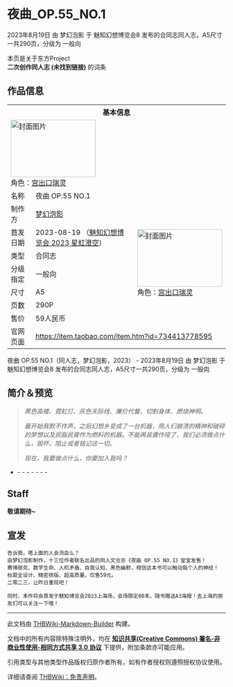 # 夜曲_OP.55_NO.1

<!-- source html: G:\repos\THBWiki-Markdown-Builder\THBWikiMarkdown\Temp\main\1\18\ns0%3A%E5%A4%9C%E6%9B%B2_OP%2E55_NO%2E1.html -->

2023年8月19日 由 梦幻泡影 于 魅知幻想博览会8 发布的合同志同人志，A5尺寸一共290页，分级为 一般向

本页是关于东方Project  
 **二次创作同人志 (未找到链接)** 的词条

## 作品信息

<table><tbody><tr><th colspan="3">基本信息</th></tr><tr><td class="cover-artwork-mobile" colspan="2"><a href="./文件-夜曲_OP.55_NO.1封面.webp.md" class="image" title="封面图片"><img alt="封面图片" src="https://upload.thwiki.cc/thumb/d/db/%E5%A4%9C%E6%9B%B2_OP.55_NO.1%E5%B0%81%E9%9D%A2.webp/196px-%E5%A4%9C%E6%9B%B2_OP.55_NO.1%E5%B0%81%E9%9D%A2.webp" decoding="async" loading="lazy" width="196" height="132" srcset="https://upload.thwiki.cc/thumb/d/db/%E5%A4%9C%E6%9B%B2_OP.55_NO.1%E5%B0%81%E9%9D%A2.webp/294px-%E5%A4%9C%E6%9B%B2_OP.55_NO.1%E5%B0%81%E9%9D%A2.webp 1.5x, https://upload.thwiki.cc/thumb/d/db/%E5%A4%9C%E6%9B%B2_OP.55_NO.1%E5%B0%81%E9%9D%A2.webp/392px-%E5%A4%9C%E6%9B%B2_OP.55_NO.1%E5%B0%81%E9%9D%A2.webp 2x" data-file-width="3786" data-file-height="2552"></a><div class="cover-char">角色：<a href="./宫出口瑞灵.md" title="宫出口瑞灵">宫出口瑞灵</a></div></td>
</tr><tr><td class="label">名称</td><td colspan="2"> 夜曲 OP.55 NO.1 </td></tr><tr><td class="label">制作方</td><td><a href="./梦幻泡影.md" title="梦幻泡影">梦幻泡影</a></td><td class="cover-artwork" rowspan="7" style="min-width:196px;"><a href="./文件-夜曲_OP.55_NO.1封面.webp.md" class="image" title="封面图片"><img alt="封面图片" src="https://upload.thwiki.cc/thumb/d/db/%E5%A4%9C%E6%9B%B2_OP.55_NO.1%E5%B0%81%E9%9D%A2.webp/196px-%E5%A4%9C%E6%9B%B2_OP.55_NO.1%E5%B0%81%E9%9D%A2.webp" decoding="async" loading="lazy" width="196" height="132" srcset="https://upload.thwiki.cc/thumb/d/db/%E5%A4%9C%E6%9B%B2_OP.55_NO.1%E5%B0%81%E9%9D%A2.webp/294px-%E5%A4%9C%E6%9B%B2_OP.55_NO.1%E5%B0%81%E9%9D%A2.webp 1.5x, https://upload.thwiki.cc/thumb/d/db/%E5%A4%9C%E6%9B%B2_OP.55_NO.1%E5%B0%81%E9%9D%A2.webp/392px-%E5%A4%9C%E6%9B%B2_OP.55_NO.1%E5%B0%81%E9%9D%A2.webp 2x" data-file-width="3786" data-file-height="2552"></a><div class="cover-char">角色：<a href="./宫出口瑞灵.md" title="宫出口瑞灵">宫出口瑞灵</a></div></td>
</tr><tr><td class="label">首发日期</td><td>2023-08-19&#160;（<a href="/展会作品列表?e=%E9%AD%85%E7%9F%A5%E5%B9%BB%E6%83%B3%E5%8D%9A%E8%A7%88%E4%BC%9A%238">魅知幻想博览会 2023 星虹澄空</a>）</td></tr><tr><td class="label">类型</td><td>合同志</td></tr><tr><td class="label">分级指定</td><td>一般向</td></tr><tr><td class="label">尺寸</td><td>A5</td></tr><tr><td class="label">页数</td><td>290P</td></tr><tr><td class="label">售价</td><td>59人民币</td></tr>
<tr><td class="label">官网页面</td><td colspan="2"><a rel="nofollow" class="external free" href="https://item.taobao.com/item.htm?id=734413778595">https://item.taobao.com/item.htm?id=734413778595</a></td></tr></tbody></table>

夜曲 OP.55 NO.1（同人志，梦幻泡影，2023） - 2023年8月19日 由 梦幻泡影 于 魅知幻想博览会8 发布的合同志同人志，A5尺寸一共290页，分级为 一般向

## 简介＆预览
<blockquote><p><i>黑色高楼、霓虹灯、灰色天际线、廉价代餐、切割身体、燃烧神明。</i>
</p><p><i>最开始我默不作声，之后幻想乡变成了一台机器，用人们崩溃的精神和破碎的梦想以及民脂民膏作为燃料的机器。不能再装聋作哑了，我们必须做点什么，毁坏、阻止或者铭记这一切。</i>
</p>
<p><i>现在，我要做点什么，你要加入我吗？</i></p></blockquote>

- [](./文件-夜曲_OP.55_NO.1预览图1.jpg.md)- [](./文件-夜曲_OP.55_NO.1预览图2.jpg.md)- [](./文件-夜曲_OP.55_NO.1预览图3.jpg.md)- [](./文件-夜曲_OP.55_NO.1预览图4.jpg.md)- [](./文件-夜曲_OP.55_NO.1预览图5.jpg.md)- [](./文件-夜曲_OP.55_NO.1预览图6.jpg.md)- [](./文件-夜曲_OP.55_NO.1预览图7.jpg.md)- [](./文件-夜曲_OP.55_NO.1预览图8.jpg.md)


## Staff
  
 **敬请期待~** 
  


## 宣发
```
告诉我，塔上面的人会流血么？
由梦幻泡影制作，十三位作者联名出品的同人文合志《夜曲 OP.55 NO.1》堂堂发售！
赛博朋克、数字生命、人机矛盾、自我认知、黑色幽默，相信这本书可以触动每个人的神经！
标题全设计、精密排版、超高质量，仅售59元。
二零二三，让昨日重现吧！
  
同时，本作将会首发于魅知博览会2023上海场，会场限定80本，随书赠送A3海报！去上海的朋友们可以关注一下哦！
```

  
  

  





---

此文档由 [THBWiki-Markdown-Builder](https://github.com/Delsin-Yu/THBWiki-Markdown-Builder) 构建。

文档中的所有内容除特殊注明外，均在 [**知识共享(Creative Commons) 署名-非商业性使用-相同方式共享 3.0 协议**](https://creativecommons.org/licenses/by-sa/3.0/deed.zh-hans) 下提供，附加条款亦可能应用。

引用类型与其他类型作品版权归原作者所有，如有作者授权则遵照授权协议使用。

详细请查阅 [THBWiki：免责声明](https://thbwiki.cc/THBWiki:%E5%85%8D%E8%B4%A3%E5%A3%B0%E6%98%8E)。

